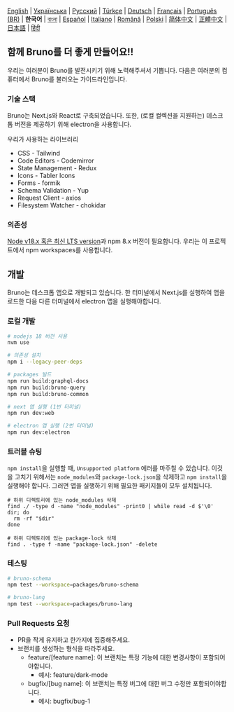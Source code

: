 [English](../../contributing.md)
| [Українська](./contributing_ua.md)
| [Русский](./contributing_ru.md)
| [Türkçe](./contributing_tr.md)
| [Deutsch](./contributing_de.md)
| [Français](./contributing_fr.md)
| [Português (BR)](./contributing_pt_br.md)
| **한국어**
| [বাংলা](./contributing_bn.md)
| [Español](./contributing_es.md)
| [Italiano](./contributing_it.md)
| [Română](./contributing_ro.md)
| [Polski](./contributing_pl.md)
| [简体中文](./contributing_cn.md)
| [正體中文](./contributing_zhtw.md)
| [日本語](./contributing_ja.md)
| [हिंदी](./contributing_hi.md)

## 함께 Bruno를 더 좋게 만들어요!!

우리는 여러분이 Bruno를 발전시키기 위해 노력해주셔서 기쁩니다. 다음은 여러분의 컴퓨터에서 Bruno를 불러오는 가이드라인입니다.

### 기술 스택

Bruno는 Next.js와 React로 구축되었습니다. 또한, (로컬 컬렉션을 지원하는) 데스크톱 버전을 제공하기 위해 electron을 사용합니다.

우리가 사용하는 라이브러리

- CSS - Tailwind
- Code Editors - Codemirror
- State Management - Redux
- Icons - Tabler Icons
- Forms - formik
- Schema Validation - Yup
- Request Client - axios
- Filesystem Watcher - chokidar

### 의존성

[Node v18.x 혹은 최신 LTS version](https://nodejs.org/en/)과 npm 8.x 버전이 필요합니다. 우리는 이 프로젝트에서 npm workspaces를 사용합니다.

## 개발

Bruno는 데스크톱 앱으로 개발되고 있습니다. 한 터미널에서 Next.js를 실행하여 앱을 로드한 다음 다른 터미널에서 electron 앱을 실행해야합니다.

### 로컬 개발

```bash
# nodejs 18 버전 사용
nvm use

# 의존성 설치
npm i --legacy-peer-deps

# packages 빌드
npm run build:graphql-docs
npm run build:bruno-query
npm run build:bruno-common

# next 앱 실행 (1번 터미널)
npm run dev:web

# electron 앱 실행 (2번 터미널)
npm run dev:electron
```

### 트러블 슈팅

`npm install`을 실행할 때, `Unsupported platform` 에러를 마주칠 수 있습니다. 이것을 고치기 위해서는 `node_modules`와 `package-lock.json`을 삭제하고 `npm install`을 실행해야 합니다.
그러면 앱을 실행하기 위해 필요한 패키지들이 모두 설치됩니다.

```shell
# 하위 디렉토리에 있는 node_modules 삭제
find ./ -type d -name "node_modules" -print0 | while read -d $'\0' dir; do
  rm -rf "$dir"
done

# 하위 디렉토리에 있는 package-lock 삭제
find . -type f -name "package-lock.json" -delete
```

### 테스팅

```bash
# bruno-schema
npm test --workspace=packages/bruno-schema

# bruno-lang
npm test --workspace=packages/bruno-lang
```

### Pull Requests 요청

- PR을 작게 유지하고 한가지에 집중해주세요.
- 브랜치를 생성하는 형식을 따라주세요.
  - feature/[feature name]: 이 브랜치는 특정 기능에 대한 변경사항이 포함되어야합니다.
    - 예시: feature/dark-mode
  - bugfix/[bug name]: 이 브랜치는 특정 버그에 대한 버그 수정만 포함되어야합니다.
    - 예시: bugfix/bug-1

